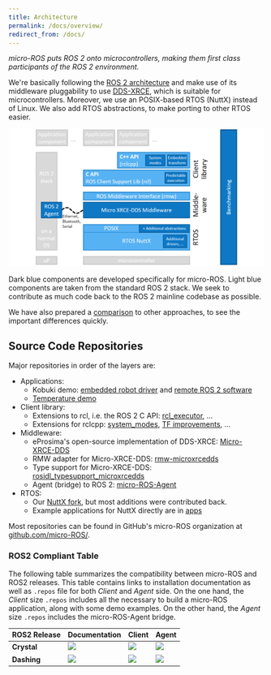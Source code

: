 ```yaml
---
title: Architecture
permalink: /docs/overview/
redirect_from: /docs/
---
```


*micro-ROS puts ROS 2 onto microcontrollers, making them first class participants of the ROS 2 environment.*

We're basically following the [ROS 2 architecture](https://index.ros.org/doc/ros2/) and make use of its middleware pluggability to use [DDS-XRCE](https://www.omg.org/spec/DDS-XRCE/), which is suitable for microcontrollers. Moreover, we use an POSIX-based RTOS (NuttX) instead of Linux. We also add RTOS abstractions, to make porting to other RTOS easier.

![](/img/micro-ROS_architecture.png)

Dark blue components are developed specifically for micro-ROS. Light blue components are taken from the standard ROS 2 stack. We seek to contribute as much code back to the ROS 2 mainline codebase as possible.

We have also prepared a [comparison](/docs/overview/comparison) to other approaches, to see the important differences quickly.

## Source Code Repositories

Major repositories in order of the layers are:

* Applications:
  * Kobuki demo: [embedded robot driver](https://github.com/micro-ROS/apps/tree/kobuki_rcl_port/examples/kobuki) and [remote ROS 2 software](https://github.com/micro-ROS/micro-ROS_kobuki_demo)
  * [Temperature demo](https://github.com/micro-ROS/micro-ROS_temperature_publisher_demo)
* Client library:
  * Extensions to rcl, i.e. the ROS 2 C API: [rcl_executor](https://github.com/micro-ROS/rcl_executor), ...
  * Extensions for rclcpp: [system_modes](https://github.com/micro-ROS/system_modes/), [TF improvements](https://github.com/micro-ROS/geometry2), ...
* Middleware:
  * eProsima's open-source implementation of DDS-XRCE: [Micro-XRCE-DDS](Micro-XRCE-DDS)
  * RMW adapter for Micro-XRCE-DDS: [rmw-microxrcedds](https://github.com/micro-ROS/rmw-microxrcedds)
  * Type support for Micro-XRCE-DDS: [rosidl_typesupport_microxrcedds](https://github.com/micro-ROS/rosidl_typesupport_microxrcedds)
  * Agent (bridge) to ROS 2: [micro-ROS-Agent](https://github.com/micro-ROS/micro-ROS-Agent)
* RTOS:
  * Our [NuttX fork](https://github.com/micro-ROS/NuttX), but most additions were contributed back.
  * Example applications for NuttX directly are in [apps](https://github.com/micro-ROS/apps)

Most repositories can be found in GitHub's micro-ROS organization at [github.com/micro-ROS/](https://github.com/micro-ROS/).

### ROS2 Compliant Table

The following table summarizes the compatibility between micro-ROS and ROS2 releases.
This table contains links to installation documentation as well as `.repos` file for both *Client* and *Agent* side.
On the one hand, the *Client* size `.repos` includes all the necessary to build a micro-ROS application, along with some demo examples.
On the other hand, the *Agent* size `.repos` includes the micro-ROS-Agent bridge.

| ROS2 Release | Documentation | Client | Agent  |
|:-------------|:--------------|:-------|:-------|
| **Crystal**  | [![](https://img.shields.io/badge/read-the%20docs-blue)](https://github.com/micro-ROS/micro-ROS-doc/blob/crystal/Installation) | [![](https://img.shields.io/badge/uROS-repos-brightgreen)](https://github.com/micro-ROS/micro-ROS-doc/blob/crystal/Installation/repos/client_minimum.repos) | [![](https://img.shields.io/badge/uROS-repos-brightgreen)](https://github.com/micro-ROS/micro-ROS-doc/blob/crystal/Installation/repos/agent_minimum.repos) |
| **Dashing**  | [![](https://img.shields.io/badge/read-the%20docs-blue)](https://github.com/micro-ROS/micro-ROS-doc/blob/dashing/Installation) | [![](https://img.shields.io/badge/uROS-repos-brightgreen)](https://github.com/micro-ROS/micro-ROS-doc/blob/dashing/Installation/repos/client_minimum.repos) | [![](https://img.shields.io/badge/uROS-repos-brightgreen)](https://github.com/micro-ROS/micro-ROS-doc/blob/dashing/Installation/repos/agent_minimum.repos) |
